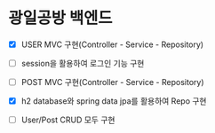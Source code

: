 # 광일공방 백엔드

- [x] USER MVC 구현(Controller - Service - Repository)
- [ ] session을 활용하여 로그인 기능 구현
- [ ] POST MVC 구현(Controller - Service - Repository)
- [x] h2 database와 spring data jpa를 활용하여 Repo 구현
- [ ] User/Post CRUD 모두 구현

